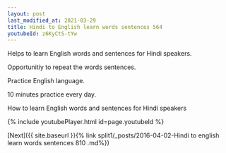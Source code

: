 ```yaml
---
layout: post
last_modified_at: 2021-03-29
title: Hindi to English learn words sentences 564 
youtubeId: z6KyCtS-tYw
---
```

 
 
Helps to learn English words and sentences for Hindi speakers.

Opportunitiy to repeat the words sentences. 

Practice English language. 
 
10 minutes practice every day. 
 
How to learn English words and sentences for Hindi speakers 
 
{% include youtubePlayer.html id=page.youtubeId %}
 
 
[Next]({{ site.baseurl }}{% link  split1/_posts/2016-04-02-Hindi to english learn words sentences 810 .md%})
 
